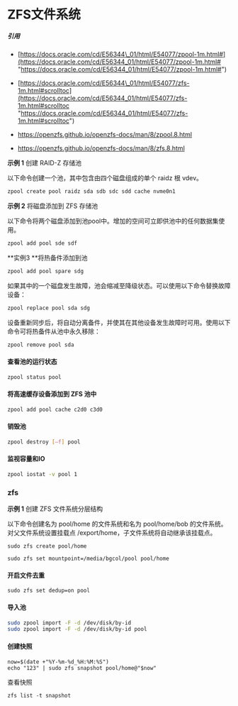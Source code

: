 # ZFS文件系统

##### 引用

- [https://docs.oracle.com/cd/E56344\_01/html/E54077/zpool-1m.html#](https://docs.oracle.com/cd/E56344_01/html/E54077/zpool-1m.html# "https://docs.oracle.com/cd/E56344_01/html/E54077/zpool-1m.html#")

- [https://docs.oracle.com/cd/E56344\_01/html/E54077/zfs-1m.html#scrolltoc](https://docs.oracle.com/cd/E56344_01/html/E54077/zfs-1m.html#scrolltoc "https://docs.oracle.com/cd/E56344_01/html/E54077/zfs-1m.html#scrolltoc")

- https://openzfs.github.io/openzfs-docs/man/8/zpool.8.html

- https://openzfs.github.io/openzfs-docs/man/8/zfs.8.html

**示例 1** 创建 RAID-Z 存储池

以下命令创建一个池，其中包含由四个磁盘组成的单个 raidz 根 vdev。

```bash
zpool create pool raidz sda sdb sdc sdd cache nvme0n1
```

**示例 2** 将磁盘添加到 ZFS 存储池

以下命令将两个磁盘添加到池pool中。增加的空间可立即供池中的任何数据集使用。

```bash
zpool add pool sde sdf
```

**实例3 **将热备件添加到池

```bash
zpool add pool spare sdg
```

如果其中的一个磁盘发生故障，池会缩减至降级状态。可以使用以下命令替换故障设备：

```bash
zpool replace pool sda sdg
```

设备重新同步后，将自动分离备件，并使其在其他设备发生故障时可用。使用以下命令可将热备件从池中永久移除：

```bash
zpool remove pool sda
```

#### 查看池的运行状态

```bash
zpool status pool
```

#### 将高速缓存设备添加到 ZFS 池中

```bash
zpool add pool cache c2d0 c3d0
```

#### 销毁池

```bash
zpool destroy [–f] pool
```

#### 监视容量和IO

```bash
zpool iostat -v pool 1
```

### zfs

**示例 1** 创建 ZFS 文件系统分层结构

以下命令创建名为 pool/home 的文件系统和名为 pool/home/bob 的文件系统。对父文件系统设置挂载点 /export/home，子文件系统将自动继承该挂载点。

```纯文本
sudo zfs create pool/home
```

```纯文本
sudo zfs set mountpoint=/media/bgcol/pool pool/home
```

#### 开启文件去重

```shell
sudo zfs set dedup=on pool
```

#### 导入池

```bash
sudo zpool import -F -d /dev/disk/by-id
sudo zpool import -F -d /dev/disk/by-id pool

```

#### 创建快照

```纯文本
now=$(date +"%Y-%m-%d_%H:%M:%S")
echo "123" | sudo zfs snapshot pool/home@"$now"
```

查看快照

``` 纯文本
zfs list -t snapshot
```
